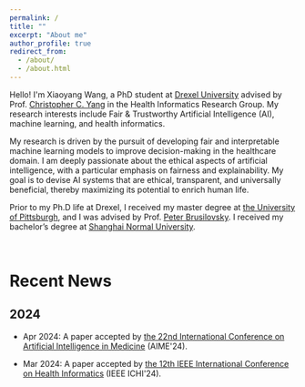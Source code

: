 ```yaml
---
permalink: /
title: ""
excerpt: "About me"
author_profile: true
redirect_from: 
  - /about/
  - /about.html
---
```


Hello! I'm Xiaoyang Wang, a PhD student at [Drexel University](https://drexel.edu) advised by Prof. [Christopher C. Yang](https://cci.drexel.edu/faculty/cyang/) in the Health Informatics Research Group. My research interests include Fair & Trustworthy Artificial Intelligence (AI), machine learning, and health informatics.

My research is driven by the pursuit of developing fair and interpretable machine learning models to improve decision-making in the healthcare domain. I am deeply passionate about the ethical aspects of artificial intelligence, with a particular emphasis on fairness and explainability. My goal is to devise AI systems that are ethical, transparent, and universally beneficial, thereby maximizing its potential to enrich human life.

Prior to my Ph.D life at Drexel, I received my master degree at [the University of Pittsburgh](https://www.pitt.edu/), and I was advised by Prof. [Peter Brusilovsky](https://www.sci.pitt.edu/people/peter-brusilovsky). I received my bachelor’s degree at [Shanghai Normal University](https://shnu.edu.cn/).

<br>

Recent News
======

2024
------

- Apr 2024: A paper accepted by [the 22nd International Conference on Artificial Intelligence in Medicine](https://aime24.aimedicine.info/) (AIME'24).

- Mar 2024: A paper accepted by [the 12th IEEE International Conference on Health Informatics](https://ieeeichi2024.github.io) (IEEE ICHI'24).

